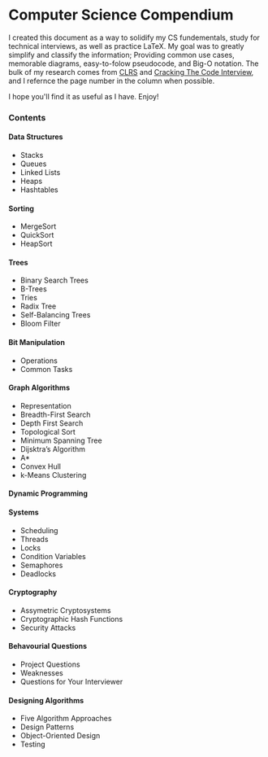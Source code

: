 # Computer Science Compendium

I created this document as a way to solidify my CS fundementals, study for technical interviews, as well as practice LaTeX. My goal was to greatly simplify and classify the information; Providing common use cases, memorable diagrams, easy-to-folow pseudocode, and Big-O notation. The bulk of my research comes from [CLRS](https://en.wikipedia.org/wiki/Introduction_to_Algorithms) and [Cracking The Code Interview](http://www.crackingthecodinginterview.com/), and I refernce the page number in the column when possible.

I hope you'll find it as useful as I have. Enjoy!



### Contents

#### Data Structures
- Stacks
- Queues
- Linked Lists
- Heaps
- Hashtables

#### Sorting
- MergeSort
- QuickSort
- HeapSort

#### Trees
- Binary Search Trees
- B-Trees
- Tries
- Radix Tree
- Self-Balancing Trees
- Bloom Filter

#### Bit Manipulation
- Operations
- Common Tasks

#### Graph Algorithms
- Representation
- Breadth-First Search
- Depth First Search
- Topological Sort
- Minimum Spanning Tree
- Dijsktra’s Algorithm
- A*
- Convex Hull
- k-Means Clustering

#### Dynamic Programming

#### Systems
- Scheduling
- Threads
- Locks
- Condition Variables
- Semaphores
- Deadlocks

#### Cryptography
- Assymetric Cryptosystems
- Cryptographic Hash Functions
- Security Attacks

#### Behavourial Questions
- Project Questions
- Weaknesses
- Questions for Your Interviewer

#### Designing Algorithms
- Five Algorithm Approaches
- Design Patterns
- Object-Oriented Design
- Testing
